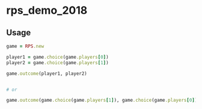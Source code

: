 # rps_demo_2018

## Usage

```ruby 
game = RPS.new

player1 = game.choice(game.players[0])
player2 = game.choice(game.players[1])

game.outcome(player1, player2)


# or

game.outcome(game.choice(game.players[1]), game.choice(game.players[0]))

```
